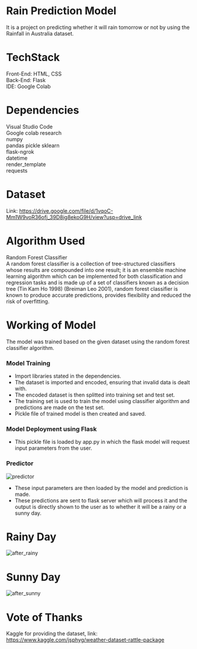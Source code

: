 # Rain Prediction Model
It is a project on predicting whether it will rain tomorrow or not by using the Rainfall in Australia dataset.

# TechStack
Front-End: HTML, CSS  
Back-End: Flask  
IDE: Google Colab  

# Dependencies
Visual Studio Code  
Google colab research  
numpy  
pandas
pickle
sklearn  
flask-ngrok  
datetime  
render_template  
requests  

# Dataset
Link: https://drive.google.com/file/d/1vqoC-Mm1W9voR36ofj_39D8ig8ekoG9H/view?usp=drive_link  

# Algorithm Used
Random Forest Classifier   
A random forest classifier is a collection of tree-structured classifiers whose results are compounded into one result; it is an ensemble machine learning algorithm which can be implemented for both classification and regression tasks and is made up of a set of classifiers known as a decision tree (Tin Kam Ho 1998) (Breiman Leo 2001), random forest classifier is known to produce accurate predictions, provides flexibility and reduced the risk of overfitting.

# Working of Model
The model was trained based on the given dataset using the random forest classifier algorithm.
  ### Model Training
  - Import libraries stated in the dependencies.
  - The dataset is imported and encoded, ensuring that invalid data is dealt with.
  - The encoded dataset is then splitted into training set and test set.
  - The training set is used to train the model using classifier algorithm and predictions are made on the test set.
  - Pickle file of trained model is then created and saved.
  ### Model Deployment using Flask
  - This pickle file is loaded by app.py in which the flask model will request input parameters from the user.
  ### Predictor
![predictor](https://github.com/tanejakashish03/RainPredictionModel/assets/140004057/20337e70-5984-4d11-83f2-ed8f20e8ef65)
  - These input parameters are then loaded by the model and prediction is made.
  - These predictions are sent to flask server which will process it and the output is directly shown to the user as to whether it will be a rainy or a sunny day.

# Rainy Day
![after_rainy](https://github.com/tanejakashish03/RainPredictionModel/assets/140004057/d049bb68-845b-4393-af3d-13596831e248)

# Sunny Day
![after_sunny](https://github.com/tanejakashish03/RainPredictionModel/assets/140004057/8deb8433-a3d8-4ff1-82d3-9b60adc8b18c)

# Vote of Thanks
Kaggle for providing the dataset, link: https://www.kaggle.com/jsphyg/weather-dataset-rattle-package
